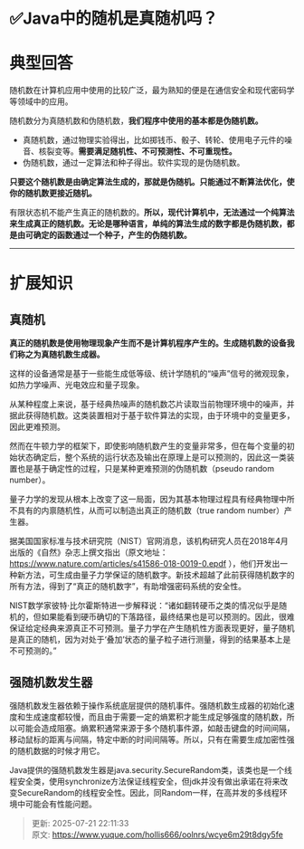 # ✅Java中的随机是真随机吗？

# 典型回答


随机数在计算机应用中使用的比较广泛，最为熟知的便是在通信安全和现代密码学等领域中的应用。



随机数分为真随机数和伪随机数，**我们程序中使用的基本都是伪随机数。**

+ 真随机数，通过物理实验得出，比如掷钱币、骰子、转轮、使用电子元件的噪音、核裂变等。**需要满足随机性、不可预测性、不可重现性。**
+ 伪随机数，通过一定算法和种子得出。软件实现的是伪随机数。

  
**只要这个随机数是由确定算法生成的，那就是伪随机。只能通过不断算法优化，使你的随机数更接近随机。**



有限状态机不能产生真正的随机数的。**所以，现代计算机中，无法通过一个纯算法来生成真正的随机数。无论是哪种语言，单纯的算法生成的数字都是伪随机数，都是由可确定的函数通过一个种子，产生的伪随机数。**

****

# 扩展知识


## 真随机


**真正的随机数是使用物理现象产生而不是计算机程序产生的。生成随机数的设备我们称之为真随机数生成器。**



这样的设备通常是基于一些能生成低等级、统计学随机的“噪声”信号的微观现象，如热力学噪声、光电效应和量子现象。



从某种程度上来说，基于经典热噪声的随机数芯片读取当前物理环境中的噪声，并据此获得随机数。这类装置相对于基于软件算法的实现，由于环境中的变量更多，因此更难预测。



然而在牛顿力学的框架下，即使影响随机数产生的变量非常多，但在每个变量的初始状态确定后，整个系统的运行状态及输出在原理上是可以预测的，因此这一类装置也是基于确定性的过程，只是某种更难预测的伪随机数（pseudo random number）。



量子力学的发现从根本上改变了这一局面，因为其基本物理过程具有经典物理中所不具有的内禀随机性，从而可以制造出真正的随机数（true random number）产生器。



据美国国家标准与技术研究院（NIST）官网消息，该机构研究人员在2018年4月出版的《自然》杂志上撰文指出（原文地址：https://www.nature.com/articles/s41586-018-0019-0.epdf ），他们开发出一种新方法，可生成由量子力学保证的随机数字。新技术超越了此前获得随机数字的所有方法，得到了“真正的随机数字”，有助增强密码系统的安全性。



NIST数学家彼特·比尔霍斯特进一步解释说：“诸如翻转硬币之类的情况似乎是随机的，但如果能看到硬币确切的下落路径，最终结果也是可以预测的。因此，很难保证给定经典来源真正不可预测。量子力学在产生随机性方面表现更好，量子随机是真正的随机，因为对处于‘叠加’状态的量子粒子进行测量，得到的结果基本上是不可预测的。”





## 强随机数发生器


强随机数发生器依赖于操作系统底层提供的随机事件。强随机数生成器的初始化速度和生成速度都较慢，而且由于需要一定的熵累积才能生成足够强度的随机数，所以可能会造成阻塞。熵累积通常来源于多个随机事件源，如敲击键盘的时间间隔，移动鼠标的距离与间隔，特定中断的时间间隔等。所以，只有在需要生成加密性强的随机数据的时候才用它。



Java提供的强随机数发生器是java.security.SecureRandom类，该类也是一个线程安全类，使用synchronize方法保证线程安全，但jdk并没有做出承诺在将来改变SecureRandom的线程安全性。因此，同Random一样，在高并发的多线程环境中可能会有性能问题。



> 更新: 2025-07-21 22:11:33  
> 原文: <https://www.yuque.com/hollis666/oolnrs/wcye6m29t8dgy5fe>